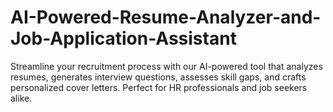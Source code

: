 # AI-Powered-Resume-Analyzer-and-Job-Application-Assistant
Streamline your recruitment process with our AI-powered tool that analyzes resumes, generates interview questions, assesses skill gaps, and crafts personalized cover letters. Perfect for HR professionals and job seekers alike.
